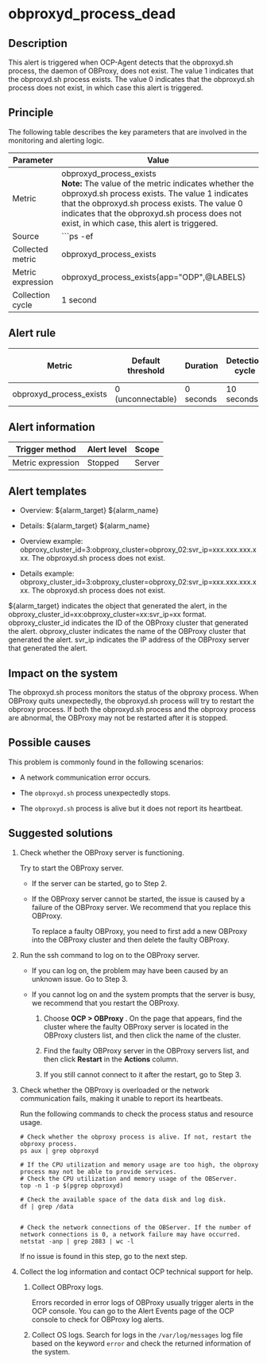 obproxyd_process_dead
==========================================



Description
--------------------------------

This alert is triggered when OCP-Agent detects that the obproxyd.sh process, the daemon of OBProxy, does not exist. The value 1 indicates that the obproxyd.sh process exists. The value 0 indicates that the obproxyd.sh process does not exist, in which case this alert is triggered.

Principle
------------------------------

The following table describes the key parameters that are involved in the monitoring and alerting logic.


|     Parameter     |                                                                                                                                                       Value                                                                                                                                                       |
|-------------------|-------------------------------------------------------------------------------------------------------------------------------------------------------------------------------------------------------------------------------------------------------------------------------------------------------------------|
| Metric            | obproxyd_process_exists </br>**Note:**  The value of the metric indicates whether the obproxyd.sh process exists. The value 1 indicates that the obproxyd.sh process exists. The value 0 indicates that the obproxyd.sh process does not exist, in which case, this alert is triggered. |
| Source            | ```ps -ef|grep -w obproxyd.sh|grep -v grep|wc -l ```  </br>**Note**  The metric source of this alert is special. OCP-Agent runs the preceding Linux command to verify whether the daemon of OBProxy exists.                                                         |
| Collected metric  | obproxyd_process_exists                                                                                                                                                                                                                                                                                           |
| Metric expression | obproxyd_process_exists{app="ODP",@LABELS}                                                                                                                                                                                                                                                                        |
| Collection cycle  | 1 second                                                                                                                                                                                                                                                                                                          |



Alert rule
-------------------------------



|         Metric          | Default threshold | Duration  | Detection cycle | Time before clearance |
|-------------------------|-------------------|-----------|-----------------|-----------------------|
| obproxyd_process_exists | 0 (unconnectable) | 0 seconds | 10 seconds      | 5 minutes             |



Alert information
--------------------------------------



|  Trigger method   | Alert level | Scope  |
|-------------------|-------------|--------|
| Metric expression | Stopped     | Server |



Alert templates
------------------------------------

* Overview: \${alarm_target} ${alarm_name}



* Details: \${alarm_target} ${alarm_name}



* Overview example: obproxy_cluster_id=3:obproxy_cluster=obproxy_02:svr_ip=xxx.xxx.xxx.xxx. The obproxyd.sh process does not exist.



* Details example: obproxy_cluster_id=3:obproxy_cluster=obproxy_02:svr_ip=xxx.xxx.xxx.xxx. The obproxyd.sh process does not exist.






${alarm_target} indicates the object that generated the alert, in the obproxy_cluster_id=xx:obproxy_cluster=xx:svr_ip=xx format. obproxy_cluster_id indicates the ID of the OBProxy cluster that generated the alert. obproxy_cluster indicates the name of the OBProxy cluster that generated the alert. svr_ip indicates the IP address of the OBProxy server that generated the alert.

Impact on the system
-----------------------------------------

The obproxyd.sh process monitors the status of the obproxy process. When OBProxy quits unexpectedly, the obproxyd.sh process will try to restart the obproxy process. If both the obproxyd.sh process and the obproxy process are abnormal, the OBProxy may not be restarted after it is stopped.

Possible causes
------------------------------------

This problem is commonly found in the following scenarios:

* A network communication error occurs.



* The `obproxyd.sh` process unexpectedly stops.



* The `obproxyd.sh` process is alive but it does not report its heartbeat.






**Suggested solutions**
--------------------------------------------

1. Check whether the OBProxy server is functioning.

   Try to start the OBProxy server.
   * If the server can be started, go to Step 2.



   * If the OBProxy server cannot be started, the issue is caused by a failure of the OBProxy server. We recommend that you replace this OBProxy.

     To replace a faulty OBProxy, you need to first add a new OBProxy into the OBProxy cluster and then delete the faulty OBProxy.





2. Run the ssh command to log on to the OBProxy server.

   * If you can log on, the problem may have been caused by an unknown issue. Go to Step 3.



   * If you cannot log on and the system prompts that the server is busy, we recommend that you restart the OBProxy.

     1. Choose **OCP \> OBProxy** . On the page that appears, find the cluster where the faulty OBProxy server is located in the OBProxy clusters list, and then click the name of the cluster.



     2. Find the faulty OBProxy server in the OBProxy servers list, and then click **Restart** in the **Actions** column.



     3. If you still cannot connect to it after the restart, go to Step 3.









3. Check whether the OBProxy is overloaded or the network communication fails, making it unable to report its heartbeats.

   Run the following commands to check the process status and resource usage.

   ```shell
   # Check whether the obproxy process is alive. If not, restart the obproxy process.
   ps aux | grep obproxyd

   # If the CPU utilization and memory usage are too high, the obproxy process may not be able to provide services.
   # Check the CPU utilization and memory usage of the OBServer.
   top -n 1 -p $(pgrep obproxyd)

   # Check the available space of the data disk and log disk.
   df | grep /data


   # Check the network connections of the OBServer. If the number of network connections is 0, a network failure may have occurred.
   netstat -anp | grep 2883 | wc -l
   ```



   If no issue is found in this step, go to the next step.


4. Collect the log information and contact OCP technical support for help.

   1. Collect OBProxy logs.

      Errors recorded in error logs of OBProxy usually trigger alerts in the OCP console. You can go to the Alert Events page of the OCP console to check for OBProxy log alerts.


   2. Collect OS logs. Search for logs in the `/var/log/messages` log file based on the keyword `error` and check the returned information of the system.
